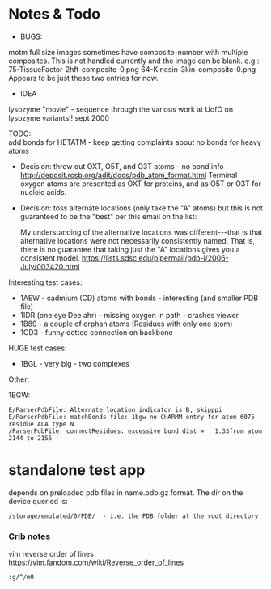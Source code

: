 Notes & Todo
============

* BUGS:

motm full size images sometimes have composite-number with multiple composites.
This is not handled currently and the image can be blank.
e.g.: 75-TissueFactor-2hft-composite-0.png
64-Kinesin-3kin-composite-0.png
Appears to be just these two entries for now.

* IDEA

lysozyme "movie" - sequence through the various work at UofO on lysozyme variants!!
sept 2000


TODO:
<br>
   add bonds for HETATM - keep getting complaints about no bonds for heavy atoms

* Decision: throw out OXT, O5T, and O3T atoms - no bond info
   http://deposit.rcsb.org/adit/docs/pdb_atom_format.html
   Terminal oxygen atoms are presented as OXT for proteins, and as O5T or O3T for nucleic acids.


* Decision: toss alternate locations (only take the "A" atoms)
  but this is not guaranteed to be the "best" per this email on the list:

    My understanding of the alternative locations was different---that is
    that alternative locations were not necessarily consistently named.
    That is, there is no guarantee that taking just the "A" locations
    gives you a consistent model.
    https://lists.sdsc.edu/pipermail/pdb-l/2006-July/003420.html


Interesting test cases:

- 1AEW - cadmium (CD) atoms with bonds - interesting (and smaller PDB file)
- 1IDR (one eye Dee ahr) - missing oxygen in path - crashes viewer
- 1B89 - a couple of orphan atoms (Residues with only one atom)
- 1CD3 - funny dotted connection on backbone

HUGE test cases:

- 1BGL - very big - two complexes

Other:

1BGW:

    E/ParserPdbFile: Alternate location indicator is B, skipppi
    E/ParserPdbFile: matchBonds file: 1bgw no CHARMM entry for atom 6075 residue ALA type N
    /ParserPdbFile: connectResidues: excessive bond dist =   1.33from atom 2144 to 2155

standalone test app
===================

depends on preloaded pdb files in name.pdb.gz format.  The dir on the device queried is:

    /storage/emulated/0/PDB/  - i.e. the PDB folder at the root directory

### Crib notes

vim reverse order of lines https://vim.fandom.com/wiki/Reverse_order_of_lines

`:g/^/m0`

